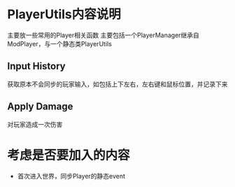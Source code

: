 # PlayerUtils内容说明
主要放一些常用的Player相关函数
主要包括一个PlayerManager继承自ModPlayer，与一个静态类PlayerUtils
## Input History
获取原本不会同步的玩家输入，如包括上下左右，左右键和鼠标位置，并记录下来

## Apply Damage
对玩家造成一次伤害


# 考虑是否要加入的内容
- 首次进入世界，同步Player的静态event
